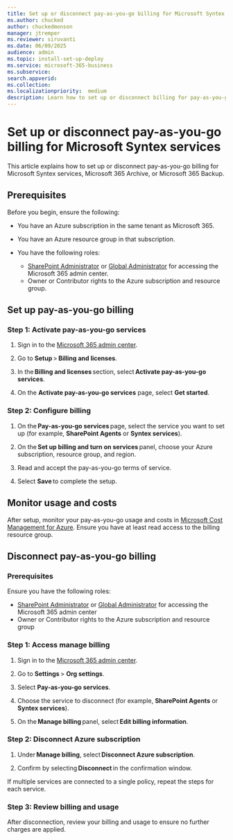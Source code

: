 ```yaml
---
title: Set up or disconnect pay-as-you-go billing for Microsoft Syntex services
ms.author: chucked
author: chuckedmonson
manager: jtremper
ms.reviewer: siruvanti
ms.date: 06/09/2025
audience: admin
ms.topic: install-set-up-deploy
ms.service: microsoft-365-business
ms.subservice:
search.appverid: 
ms.collection: 
ms.localizationpriority:  medium
description: Learn how to set up or disconnect billing for pay-as-you-go services in Microsoft Syntex, Microsoft 365 Archive, and Microsoft 365 Backup.
---
```


# Set up or disconnect pay-as-you-go billing for Microsoft Syntex services

This article explains how to set up or disconnect pay-as-you-go billing for Microsoft Syntex services, Microsoft 365 Archive, or Microsoft 365 Backup.

## Prerequisites

Before you begin, ensure the following:

- You have an Azure subscription in the same tenant as Microsoft 365.

- You have an Azure resource group in that subscription.

- You have the following roles:

    - [SharePoint Administrator](/entra/identity/role-based-access-control/permissions-reference#sharepoint-administrator) or [Global Administrator](/entra/identity/role-based-access-control/permissions-reference#global-administrator) for accessing the Microsoft 365 admin center.
    - Owner or Contributor rights to the Azure subscription and resource group.

## Set up pay-as-you-go billing

### Step 1: Activate pay-as-you-go services

1. Sign in to the [Microsoft 365 admin center](https://admin.microsoft.com/Adminportal/Home).

2. Go to **Setup** > **Billing and licenses**.

3. In the **Billing and licenses** section, select **Activate pay-as-you-go services**.

4. On the **Activate pay-as-you-go services** page, select **Get started**.

### Step 2: Configure billing

1. On the **Pay-as-you-go services** page, select the service you want to set up (for example, **SharePoint Agents** or **Syntex services**).

2. On the **Set up billing and turn on services** panel, choose your Azure subscription, resource group, and region.  

3. Read and accept the pay-as-you-go terms of service.

4. Select **Save** to complete the setup.

## Monitor usage and costs

After setup, monitor your pay-as-you-go usage and costs in [Microsoft Cost Management for Azure](https://portal.azure.com/#blade/Microsoft_Azure_CostManagement/Menu/costanalysis). Ensure you have at least read access to the billing resource group.

## Disconnect pay-as-you-go billing

### Prerequisites

Ensure you have the following roles:

- [SharePoint Administrator](/entra/identity/role-based-access-control/permissions-reference#sharepoint-administrator) or [Global Administrator](/entra/identity/role-based-access-control/permissions-reference#global-administrator) for accessing the Microsoft 365 admin center
- Owner or Contributor rights to the Azure subscription and resource group

### Step 1: Access manage billing

1. Sign in to the [Microsoft 365 admin center](https://admin.microsoft.com/Adminportal/Home).

2. Go to **Settings** > **Org settings**.

3. Select **Pay-as-you-go services**.

4. Choose the service to disconnect (for example, **SharePoint Agents** or **Syntex services**).

5. On the **Manage billing** panel, select **Edit billing information**.

### Step 2: Disconnect Azure subscription

1. Under **Manage billing**, select **Disconnect Azure subscription**.

2. Confirm by selecting **Disconnect** in the confirmation window.

If multiple services are connected to a single policy, repeat the steps for each service.

### Step 3: Review billing and usage

After disconnection, review your billing and usage to ensure no further charges are applied.
